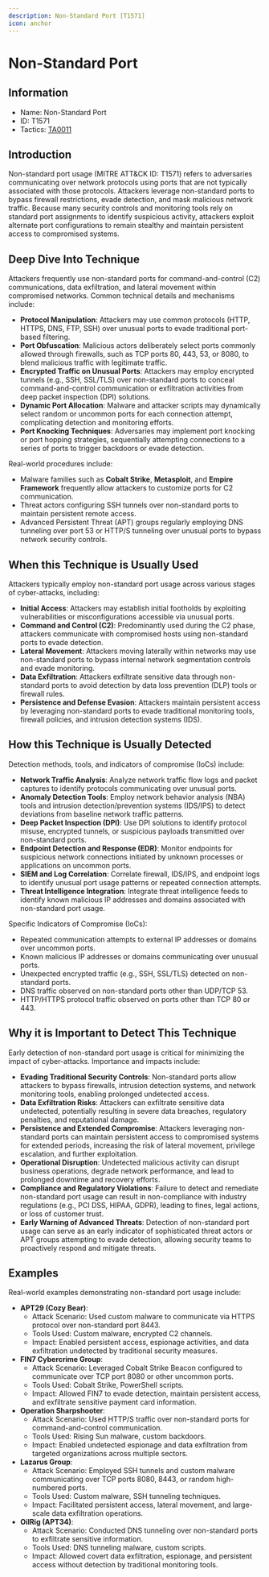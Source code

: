 ```yaml
---
description: Non-Standard Port [T1571]
icon: anchor
---
```


# Non-Standard Port

## Information

* Name: Non-Standard Port
* ID: T1571
* Tactics: [TA0011](./)

## Introduction

Non-standard port usage (MITRE ATT\&CK ID: T1571) refers to adversaries communicating over network protocols using ports that are not typically associated with those protocols. Attackers leverage non-standard ports to bypass firewall restrictions, evade detection, and mask malicious network traffic. Because many security controls and monitoring tools rely on standard port assignments to identify suspicious activity, attackers exploit alternate port configurations to remain stealthy and maintain persistent access to compromised systems.

## Deep Dive Into Technique

Attackers frequently use non-standard ports for command-and-control (C2) communications, data exfiltration, and lateral movement within compromised networks. Common technical details and mechanisms include:

* **Protocol Manipulation**: Attackers may use common protocols (HTTP, HTTPS, DNS, FTP, SSH) over unusual ports to evade traditional port-based filtering.
* **Port Obfuscation**: Malicious actors deliberately select ports commonly allowed through firewalls, such as TCP ports 80, 443, 53, or 8080, to blend malicious traffic with legitimate traffic.
* **Encrypted Traffic on Unusual Ports**: Attackers may employ encrypted tunnels (e.g., SSH, SSL/TLS) over non-standard ports to conceal command-and-control communication or exfiltration activities from deep packet inspection (DPI) solutions.
* **Dynamic Port Allocation**: Malware and attacker scripts may dynamically select random or uncommon ports for each connection attempt, complicating detection and monitoring efforts.
* **Port Knocking Techniques**: Adversaries may implement port knocking or port hopping strategies, sequentially attempting connections to a series of ports to trigger backdoors or evade detection.

Real-world procedures include:

* Malware families such as **Cobalt Strike**, **Metasploit**, and **Empire Framework** frequently allow attackers to customize ports for C2 communication.
* Threat actors configuring SSH tunnels over non-standard ports to maintain persistent remote access.
* Advanced Persistent Threat (APT) groups regularly employing DNS tunneling over port 53 or HTTP/S tunneling over unusual ports to bypass network security controls.

## When this Technique is Usually Used

Attackers typically employ non-standard port usage across various stages of cyber-attacks, including:

* **Initial Access**: Attackers may establish initial footholds by exploiting vulnerabilities or misconfigurations accessible via unusual ports.
* **Command and Control (C2)**: Predominantly used during the C2 phase, attackers communicate with compromised hosts using non-standard ports to evade detection.
* **Lateral Movement**: Attackers moving laterally within networks may use non-standard ports to bypass internal network segmentation controls and evade monitoring.
* **Data Exfiltration**: Attackers exfiltrate sensitive data through non-standard ports to avoid detection by data loss prevention (DLP) tools or firewall rules.
* **Persistence and Defense Evasion**: Attackers maintain persistent access by leveraging non-standard ports to evade traditional monitoring tools, firewall policies, and intrusion detection systems (IDS).

## How this Technique is Usually Detected

Detection methods, tools, and indicators of compromise (IoCs) include:

* **Network Traffic Analysis**: Analyze network traffic flow logs and packet captures to identify protocols communicating over unusual ports.
* **Anomaly Detection Tools**: Employ network behavior analysis (NBA) tools and intrusion detection/prevention systems (IDS/IPS) to detect deviations from baseline network traffic patterns.
* **Deep Packet Inspection (DPI)**: Use DPI solutions to identify protocol misuse, encrypted tunnels, or suspicious payloads transmitted over non-standard ports.
* **Endpoint Detection and Response (EDR)**: Monitor endpoints for suspicious network connections initiated by unknown processes or applications on uncommon ports.
* **SIEM and Log Correlation**: Correlate firewall, IDS/IPS, and endpoint logs to identify unusual port usage patterns or repeated connection attempts.
* **Threat Intelligence Integration**: Integrate threat intelligence feeds to identify known malicious IP addresses and domains associated with non-standard port usage.

Specific Indicators of Compromise (IoCs):

* Repeated communication attempts to external IP addresses or domains over uncommon ports.
* Known malicious IP addresses or domains communicating over unusual ports.
* Unexpected encrypted traffic (e.g., SSH, SSL/TLS) detected on non-standard ports.
* DNS traffic observed on non-standard ports other than UDP/TCP 53.
* HTTP/HTTPS protocol traffic observed on ports other than TCP 80 or 443.

## Why it is Important to Detect This Technique

Early detection of non-standard port usage is critical for minimizing the impact of cyber-attacks. Importance and impacts include:

* **Evading Traditional Security Controls**: Non-standard ports allow attackers to bypass firewalls, intrusion detection systems, and network monitoring tools, enabling prolonged undetected access.
* **Data Exfiltration Risks**: Attackers can exfiltrate sensitive data undetected, potentially resulting in severe data breaches, regulatory penalties, and reputational damage.
* **Persistence and Extended Compromise**: Attackers leveraging non-standard ports can maintain persistent access to compromised systems for extended periods, increasing the risk of lateral movement, privilege escalation, and further exploitation.
* **Operational Disruption**: Undetected malicious activity can disrupt business operations, degrade network performance, and lead to prolonged downtime and recovery efforts.
* **Compliance and Regulatory Violations**: Failure to detect and remediate non-standard port usage can result in non-compliance with industry regulations (e.g., PCI DSS, HIPAA, GDPR), leading to fines, legal actions, or loss of customer trust.
* **Early Warning of Advanced Threats**: Detection of non-standard port usage can serve as an early indicator of sophisticated threat actors or APT groups attempting to evade detection, allowing security teams to proactively respond and mitigate threats.

## Examples

Real-world examples demonstrating non-standard port usage include:

* **APT29 (Cozy Bear)**:
  * Attack Scenario: Used custom malware to communicate via HTTPS protocol over non-standard port 8443.
  * Tools Used: Custom malware, encrypted C2 channels.
  * Impact: Enabled persistent access, espionage activities, and data exfiltration undetected by traditional security measures.
* **FIN7 Cybercrime Group**:
  * Attack Scenario: Leveraged Cobalt Strike Beacon configured to communicate over TCP port 8080 or other uncommon ports.
  * Tools Used: Cobalt Strike, PowerShell scripts.
  * Impact: Allowed FIN7 to evade detection, maintain persistent access, and exfiltrate sensitive payment card information.
* **Operation Sharpshooter**:
  * Attack Scenario: Used HTTP/S traffic over non-standard ports for command-and-control communication.
  * Tools Used: Rising Sun malware, custom backdoors.
  * Impact: Enabled undetected espionage and data exfiltration from targeted organizations across multiple sectors.
* **Lazarus Group**:
  * Attack Scenario: Employed SSH tunnels and custom malware communicating over TCP ports 8080, 8443, or random high-numbered ports.
  * Tools Used: Custom malware, SSH tunneling techniques.
  * Impact: Facilitated persistent access, lateral movement, and large-scale data exfiltration operations.
* **OilRig (APT34)**:
  * Attack Scenario: Conducted DNS tunneling over non-standard ports to exfiltrate sensitive information.
  * Tools Used: DNS tunneling malware, custom scripts.
  * Impact: Allowed covert data exfiltration, espionage, and persistent access without detection by traditional monitoring tools.
